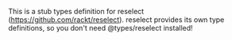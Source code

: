 This is a stub types definition for reselect (https://github.com/rackt/reselect).
reselect provides its own type definitions, so you don't need @types/reselect installed!